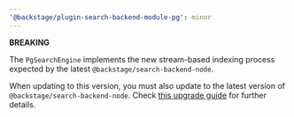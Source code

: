 ```yaml
---
'@backstage/plugin-search-backend-module-pg': minor
---
```


**BREAKING**

The `PgSearchEngine` implements the new stream-based indexing process expected
by the latest `@backstage/search-backend-node`.

When updating to this version, you must also update to the latest version of
`@backstage/search-backend-node`. Check [this upgrade guide](https://backstage.io/docs/features/search/how-to-guides#how-to-migrate-from-search-alpha-to-beta)
for further details.
